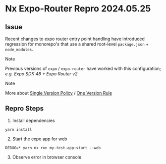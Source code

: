 # Nx Expo-Router Repro 2024.05.25

## Issue

Recent changes to expo router entry point handling have introduced regression for monorepo's that use a shared root-level `package.json` + `node_modules`.

> [!NOTE]
> Previous versions of `expo` / `expo-router` have worked with this configuration; _e.g. Expo SDK 48 + Expo Router v2_

> [!NOTE]
> More about [Single Version Policy](https://nx.dev/concepts/decisions/dependency-management#single-version-policy) / [One Version Rule](https://opensource.google/documentation/reference/thirdparty/oneversion)


## Repro Steps

1. Install dependencies
```
yarn install
```


2. Start the expo app for web
```
DEBUG=* yarn nx run my-test-app:start --web
```

3. Observe error in browser console
